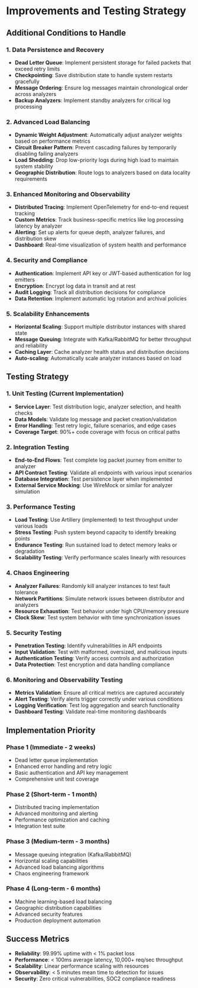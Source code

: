 # Improvements and Testing Strategy

## Additional Conditions to Handle

### 1. **Data Persistence and Recovery**
- **Dead Letter Queue**: Implement persistent storage for failed packets that exceed retry limits
- **Checkpointing**: Save distribution state to handle system restarts gracefully
- **Message Ordering**: Ensure log messages maintain chronological order across analyzers
- **Backup Analyzers**: Implement standby analyzers for critical log processing

### 2. **Advanced Load Balancing**
- **Dynamic Weight Adjustment**: Automatically adjust analyzer weights based on performance metrics
- **Circuit Breaker Pattern**: Prevent cascading failures by temporarily disabling failing analyzers
- **Load Shedding**: Drop low-priority logs during high load to maintain system stability
- **Geographic Distribution**: Route logs to analyzers based on data locality requirements

### 3. **Enhanced Monitoring and Observability**
- **Distributed Tracing**: Implement OpenTelemetry for end-to-end request tracking
- **Custom Metrics**: Track business-specific metrics like log processing latency by analyzer
- **Alerting**: Set up alerts for queue depth, analyzer failures, and distribution skew
- **Dashboard**: Real-time visualization of system health and performance

### 4. **Security and Compliance**
- **Authentication**: Implement API key or JWT-based authentication for log emitters
- **Encryption**: Encrypt log data in transit and at rest
- **Audit Logging**: Track all distribution decisions for compliance
- **Data Retention**: Implement automatic log rotation and archival policies

### 5. **Scalability Enhancements**
- **Horizontal Scaling**: Support multiple distributor instances with shared state
- **Message Queuing**: Integrate with Kafka/RabbitMQ for better throughput and reliability
- **Caching Layer**: Cache analyzer health status and distribution decisions
- **Auto-scaling**: Automatically scale analyzer instances based on load

## Testing Strategy

### 1. **Unit Testing (Current Implementation)**
- **Service Layer**: Test distribution logic, analyzer selection, and health checks
- **Data Models**: Validate log message and packet creation/validation
- **Error Handling**: Test retry logic, failure scenarios, and edge cases
- **Coverage Target**: 90%+ code coverage with focus on critical paths

### 2. **Integration Testing**
- **End-to-End Flows**: Test complete log packet journey from emitter to analyzer
- **API Contract Testing**: Validate all endpoints with various input scenarios
- **Database Integration**: Test persistence layer when implemented
- **External Service Mocking**: Use WireMock or similar for analyzer simulation

### 3. **Performance Testing**
- **Load Testing**: Use Artillery (implemented) to test throughput under various loads
- **Stress Testing**: Push system beyond capacity to identify breaking points
- **Endurance Testing**: Run sustained load to detect memory leaks or degradation
- **Scalability Testing**: Verify performance scales linearly with resources

### 4. **Chaos Engineering**
- **Analyzer Failures**: Randomly kill analyzer instances to test fault tolerance
- **Network Partitions**: Simulate network issues between distributor and analyzers
- **Resource Exhaustion**: Test behavior under high CPU/memory pressure
- **Clock Skew**: Test system behavior with time synchronization issues

### 5. **Security Testing**
- **Penetration Testing**: Identify vulnerabilities in API endpoints
- **Input Validation**: Test with malformed, oversized, and malicious inputs
- **Authentication Testing**: Verify access controls and authorization
- **Data Protection**: Test encryption and data handling compliance

### 6. **Monitoring and Observability Testing**
- **Metrics Validation**: Ensure all critical metrics are captured accurately
- **Alert Testing**: Verify alerts trigger correctly under various conditions
- **Logging Verification**: Test log aggregation and search functionality
- **Dashboard Testing**: Validate real-time monitoring dashboards

## Implementation Priority

### Phase 1 (Immediate - 2 weeks)
- Dead letter queue implementation
- Enhanced error handling and retry logic
- Basic authentication and API key management
- Comprehensive unit test coverage

### Phase 2 (Short-term - 1 month)
- Distributed tracing implementation
- Advanced monitoring and alerting
- Performance optimization and caching
- Integration test suite

### Phase 3 (Medium-term - 3 months)
- Message queuing integration (Kafka/RabbitMQ)
- Horizontal scaling capabilities
- Advanced load balancing algorithms
- Chaos engineering framework

### Phase 4 (Long-term - 6 months)
- Machine learning-based load balancing
- Geographic distribution capabilities
- Advanced security features
- Production deployment automation

## Success Metrics

- **Reliability**: 99.99% uptime with < 1% packet loss
- **Performance**: < 100ms average latency, 10,000+ req/sec throughput
- **Scalability**: Linear performance scaling with resources
- **Observability**: < 5 minutes mean time to detection for issues
- **Security**: Zero critical vulnerabilities, SOC2 compliance readiness 